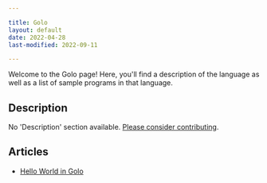 ```yaml
---

title: Golo
layout: default
date: 2022-04-28
last-modified: 2022-09-11

---
```


Welcome to the Golo page! Here, you'll find a description of the language as well as a list of sample programs in that language.

## Description

No 'Description' section available. [Please consider contributing](https://github.com/TheRenegadeCoder/sample-programs-website).

## Articles

- [Hello World in Golo](https://sampleprograms.io/projects/hello-world/golo)